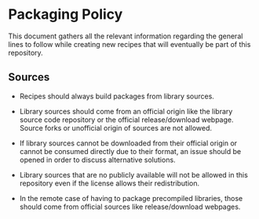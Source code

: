 # Packaging Policy

This document gathers all the relevant information regarding the general lines to follow while creating new recipes that will eventually be
part of this repository.

## Sources

- Recipes should always build packages from library sources.

- Library sources should come from an official origin like the library source code repository or the official release/download webpage.
  Source forks or unofficial origin of sources are not allowed.

- If library sources cannot be downloaded from their official origin or cannot be consumed directly due to their format, an issue should be
  opened in order to discuss alternative solutions.

- Library sources that are no publicly available will not be allowed in this repository even if the license allows their redistribution.

- In the remote case of having to package precompiled libraries, those should come from official sources like release/download webpages.
